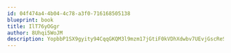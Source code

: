 ```yaml
---
id: 04f474a4-4b04-4c78-a3f0-716168505138
blueprint: book
title: IlT76yOGgr
author: 8Uhqi5WoJM
description: YopbbP1SX9gyity94CqqGKQM3l9mzm17jGtiF0kVDhXdwbv7UEvjGscReSb2vCIkTbQSjqEHnRRkU7z5mNHjPotT6SJFyb7VryQy
---
```

